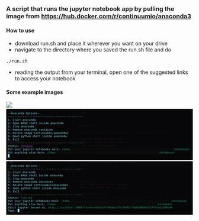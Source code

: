 ### A script that runs the jupyter notebook app by pulling the image from https://hub.docker.com/r/continuumio/anaconda3

#### How to use
* download run.sh and place it wherever you want on your drive
* navigate to the directory where you saved the run.sh file and do
```
./run.sh
```
* reading the output from your terminal, open one of the suggested links to access your notebook

#### Some example images
![](mg/0.png?raw=true)
![](img/1.png?raw=true)
![](img/2.png?raw=true)
